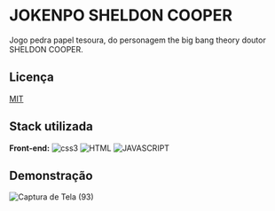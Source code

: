 
# JOKENPO SHELDON COOPER

Jogo pedra papel tesoura, do personagem the big bang theory doutor SHELDON COOPER.



## Licença

[MIT](https://choosealicense.com/licenses/mit/)


## Stack utilizada

**Front-end:** 
![css3](https://img.shields.io/badge/CSS3-1572B6?style=for-the-badge&logo=css3&logoColor=white)
![HTML](https://img.shields.io/badge/CSS3-1572B6?style=for-the-badge&logo=css3&logoColor=white)
![JAVASCRIPT](https://img.shields.io/badge/JavaScript-323330?style=for-the-badge&logo=javascript&logoColor=F7DF1E)


## Demonstração


![Captura de Tela (93)](https://user-images.githubusercontent.com/78994881/226211993-97883345-c7cd-4f9e-8ec8-e065bdcf46c4.png)

